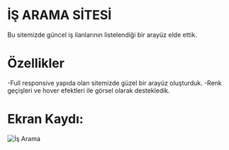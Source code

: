 # İŞ ARAMA SİTESİ

Bu sitemizde güncel iş ilanlarının listelendiği bir arayüz elde ettik.

# Özellikler
-Full responsive yapıda olan sitemizde güzel bir arayüz oluşturduk.
-Renk geçişleri ve hover efektleri ile görsel olarak destekledik.

# Ekran Kaydı:
![İş Arama](https://github.com/SerdarGEBEN/Bootstrap-proje/assets/163846222/5be65e93-59d0-40e9-b4ea-bb50ab97cc19)

